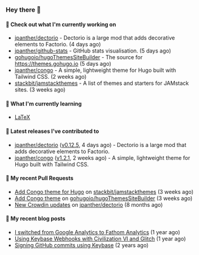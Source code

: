 ### Hey there 👋

#### 👷 Check out what I'm currently working on

- [jpanther/dectorio](https://github.com/jpanther/dectorio) - Dectorio is a large mod that adds decorative elements to Factorio. (4 days ago)
- [jpanther/github-stats](https://github.com/jpanther/github-stats) - GitHub stats visualisation. (5 days ago)
- [gohugoio/hugoThemesSiteBuilder](https://github.com/gohugoio/hugoThemesSiteBuilder) - The source for https://themes.gohugo.io (5 days ago)
- [jpanther/congo](https://github.com/jpanther/congo) - A simple, lightweight theme for Hugo built with Tailwind CSS. (2 weeks ago)
- [stackbit/jamstackthemes](https://github.com/stackbit/jamstackthemes) - A list of themes and starters for JAMstack sites. (3 weeks ago)

#### 🌱 What I'm currently learning
- [LaTeX](https://www.latex-project.org)

#### 🔭 Latest releases I've contributed to

- [jpanther/dectorio](https://github.com/jpanther/dectorio) ([v0.12.5](https://github.com/jpanther/dectorio/releases/tag/v0.12.5), 4 days ago) - Dectorio is a large mod that adds decorative elements to Factorio.
- [jpanther/congo](https://github.com/jpanther/congo) ([v1.2.1](https://github.com/jpanther/congo/releases/tag/v1.2.1), 2 weeks ago) - A simple, lightweight theme for Hugo built with Tailwind CSS.

#### 🔨 My recent Pull Requests

- [Add Congo theme for Hugo](https://github.com/stackbit/jamstackthemes/pull/250) on [stackbit/jamstackthemes](https://github.com/stackbit/jamstackthemes) (3 weeks ago)
- [Add Congo theme](https://github.com/gohugoio/hugoThemesSiteBuilder/pull/69) on [gohugoio/hugoThemesSiteBuilder](https://github.com/gohugoio/hugoThemesSiteBuilder) (3 weeks ago)
- [New Crowdin updates](https://github.com/jpanther/dectorio/pull/194) on [jpanther/dectorio](https://github.com/jpanther/dectorio) (8 months ago)

#### 📜 My recent blog posts

- [I switched from Google Analytics to Fathom Analytics](https://jamespanther.com/writings/i-switched-from-google-analytics-to-fathom-analytics/) (1 year ago)
- [Using Keybase Webhooks with Civilization VI and Glitch](https://jamespanther.com/writings/using-keybase-webhooks-with-civilization-vi/) (1 year ago)
- [Signing GitHub commits using Keybase](https://jamespanther.com/writings/signing-github-commits-using-keybase/) (2 years ago)
